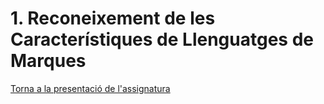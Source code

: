 # 1. Reconeixement de les Característiques de Llenguatges de Marques

[Torna a la presentació de l'assignatura](README.md)
